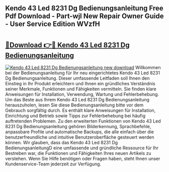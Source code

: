 ## Kendo 43 Led 8231 Dg Bedienungsanleitung Free Pdf Download - Part-wjl New Repair Owner Guide - User Service Edition WVzfH

# <h2><a href="http://df4jfst.blite.top/?on=Kendo+43+Led+8231+Dg+Bedienungsanleitung">🔗Download 👉🔴 Kendo 43 Led 8231 Dg Bedienungsanleitung</a></h2>

[![Kendo 43 Led 8231 Dg Bedienungsanleitung new download](https://i.imgur.com/lujVjoI.png)](http://df4jfst.blite.top/?on=Kendo+43+Led+8231+Dg+Bedienungsanleitung)
Willkommen bei der Bedienungsanleitung für Ihr neu eingerichtetes Kendo 43 Led 8231 Dg Bedienungsanleitung. Dieser umfassende Leitfaden soll Ihnen den Einstieg in Ihr Produkt erleichtern und Ihnen ein gründliches Verständnis seiner Merkmale, Funktionen und Fähigkeiten vermitteln. Sie finden klare Anweisungen für Installation, Verwendung, Wartung und Fehlerbehebung. Um das Beste aus Ihrem Kendo 43 Led 8231 Dg Bedienungsanleitung herauszuholen, lesen Sie diese Bedienungsanleitung bitte vor dem Gebrauch sorgfältig durch. Es enthält klare Anweisungen für Installation, Einrichtung und Betrieb sowie Tipps zur Fehlerbehebung bei häufig auftretenden Problemen. Zu den erweiterten Funktionen von Kendo 43 Led 8231 Dg Bedienungsanleitung gehören Bilderkennung, Sprachbefehle, anpassbare Profile und automatische Backups, die alle einfach über die benutzerfreundliche und intuitive Benutzeroberfläche gesteuert werden können. Wir glauben, dass das Kendo 43 Led 8231 Dg BedienungsanleitungD eine umfassende und gründliche Ressource für Ihr Bestreben war, die Funktionen und Fähigkeiten Ihres neuen Artikels zu verstehen. Wenn Sie Hilfe benötigen oder Fragen haben, steht Ihnen unser Kundenservice-Team jederzeit zur Verfügung.
